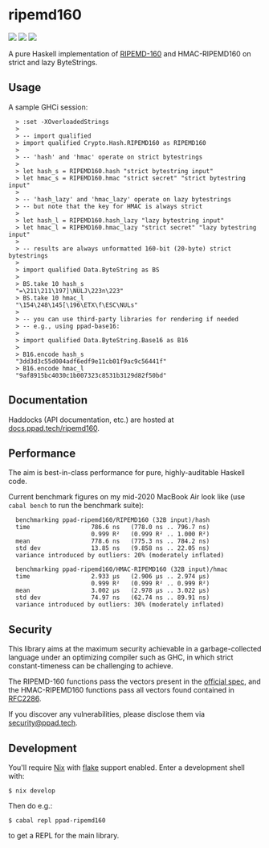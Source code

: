 # ripemd160

[![](https://img.shields.io/hackage/v/ppad-ripemd160?color=blue)](https://hackage.haskell.org/package/ppad-ripemd160)
![](https://img.shields.io/badge/license-MIT-brightgreen)
[![](https://img.shields.io/badge/haddock-ripemd160-lightblue)](https://docs.ppad.tech/ripemd160)

A pure Haskell implementation of [RIPEMD-160][ripem] and HMAC-RIPEMD160
on strict and lazy ByteStrings.

## Usage

A sample GHCi session:

```
  > :set -XOverloadedStrings
  >
  > -- import qualified
  > import qualified Crypto.Hash.RIPEMD160 as RIPEMD160
  >
  > -- 'hash' and 'hmac' operate on strict bytestrings
  >
  > let hash_s = RIPEMD160.hash "strict bytestring input"
  > let hmac_s = RIPEMD160.hmac "strict secret" "strict bytestring input"
  >
  > -- 'hash_lazy' and 'hmac_lazy' operate on lazy bytestrings
  > -- but note that the key for HMAC is always strict
  >
  > let hash_l = RIPEMD160.hash_lazy "lazy bytestring input"
  > let hmac_l = RIPEMD160.hmac_lazy "strict secret" "lazy bytestring input"
  >
  > -- results are always unformatted 160-bit (20-byte) strict bytestrings
  >
  > import qualified Data.ByteString as BS
  >
  > BS.take 10 hash_s
  "=\211\211\197]\NULJ\223n\223"
  > BS.take 10 hmac_l
  "\154\248\145[\196\ETX\f\ESC\NULs"
  >
  > -- you can use third-party libraries for rendering if needed
  > -- e.g., using ppad-base16:
  >
  > import qualified Data.ByteString.Base16 as B16
  >
  > B16.encode hash_s
  "3dd3d3c55d004adf6edf9e11cb01f9ac9c56441f"
  > B16.encode hmac_l
  "9af8915bc4030c1b007323c8531b3129d82f50bd"
```

## Documentation

Haddocks (API documentation, etc.) are hosted at
[docs.ppad.tech/ripemd160][hadoc].

## Performance

The aim is best-in-class performance for pure, highly-auditable Haskell
code.

Current benchmark figures on my mid-2020 MacBook Air look like (use
`cabal bench` to run the benchmark suite):

```
  benchmarking ppad-ripemd160/RIPEMD160 (32B input)/hash
  time                 786.6 ns   (778.0 ns .. 796.7 ns)
                       0.999 R²   (0.999 R² .. 1.000 R²)
  mean                 778.6 ns   (775.3 ns .. 784.2 ns)
  std dev              13.85 ns   (9.858 ns .. 22.05 ns)
  variance introduced by outliers: 20% (moderately inflated)

  benchmarking ppad-ripemd160/HMAC-RIPEMD160 (32B input)/hmac
  time                 2.933 μs   (2.906 μs .. 2.974 μs)
                       0.999 R²   (0.999 R² .. 0.999 R²)
  mean                 3.002 μs   (2.978 μs .. 3.022 μs)
  std dev              74.97 ns   (62.74 ns .. 89.91 ns)
  variance introduced by outliers: 30% (moderately inflated)
```

## Security

This library aims at the maximum security achievable in a
garbage-collected language under an optimizing compiler such as GHC, in
which strict constant-timeness can be challenging to achieve.

The RIPEMD-160 functions pass the vectors present in the [official
spec][ripem], and the HMAC-RIPEMD160 functions pass all vectors found
contained in [RFC2286][rfc22].

If you discover any vulnerabilities, please disclose them via
security@ppad.tech.

## Development

You'll require [Nix][nixos] with [flake][flake] support enabled. Enter a
development shell with:

```
$ nix develop
```

Then do e.g.:

```
$ cabal repl ppad-ripemd160
```

to get a REPL for the main library.

[nixos]: https://nixos.org/
[flake]: https://nixos.org/manual/nix/unstable/command-ref/new-cli/nix3-flake.html
[hadoc]: https://docs.ppad.tech/ripemd160
[ripem]: https://homes.esat.kuleuven.be/~bosselae/ripemd160/pdf/AB-9601/AB-9601.pdf
[rfc22]: https://www.rfc-editor.org/rfc/rfc2286.html#section-2

